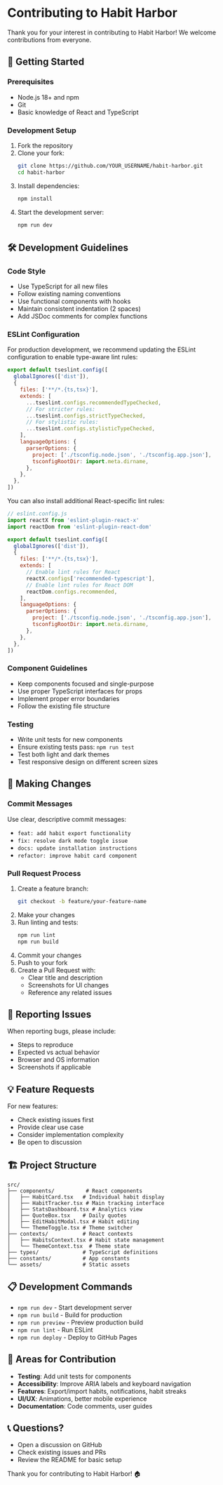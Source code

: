 # Contributing to Habit Harbor

Thank you for your interest in contributing to Habit Harbor! We welcome contributions from everyone.

## 🚀 Getting Started

### Prerequisites
- Node.js 18+ and npm
- Git
- Basic knowledge of React and TypeScript

### Development Setup

1. Fork the repository
2. Clone your fork:
   ```bash
   git clone https://github.com/YOUR_USERNAME/habit-harbor.git
   cd habit-harbor
   ```
3. Install dependencies:
   ```bash
   npm install
   ```
4. Start the development server:
   ```bash
   npm run dev
   ```

## 🛠️ Development Guidelines

### Code Style
- Use TypeScript for all new files
- Follow existing naming conventions
- Use functional components with hooks
- Maintain consistent indentation (2 spaces)
- Add JSDoc comments for complex functions

### ESLint Configuration

For production development, we recommend updating the ESLint configuration to enable type-aware lint rules:

```js
export default tseslint.config([
  globalIgnores(['dist']),
  {
    files: ['**/*.{ts,tsx}'],
    extends: [
      ...tseslint.configs.recommendedTypeChecked,
      // For stricter rules:
      ...tseslint.configs.strictTypeChecked,
      // For stylistic rules:
      ...tseslint.configs.stylisticTypeChecked,
    ],
    languageOptions: {
      parserOptions: {
        project: ['./tsconfig.node.json', './tsconfig.app.json'],
        tsconfigRootDir: import.meta.dirname,
      },
    },
  },
])
```

You can also install additional React-specific lint rules:

```js
// eslint.config.js
import reactX from 'eslint-plugin-react-x'
import reactDom from 'eslint-plugin-react-dom'

export default tseslint.config([
  globalIgnores(['dist']),
  {
    files: ['**/*.{ts,tsx}'],
    extends: [
      // Enable lint rules for React
      reactX.configs['recommended-typescript'],
      // Enable lint rules for React DOM
      reactDom.configs.recommended,
    ],
    languageOptions: {
      parserOptions: {
        project: ['./tsconfig.node.json', './tsconfig.app.json'],
        tsconfigRootDir: import.meta.dirname,
      },
    },
  },
])
```

### Component Guidelines
- Keep components focused and single-purpose
- Use proper TypeScript interfaces for props
- Implement proper error boundaries
- Follow the existing file structure

### Testing
- Write unit tests for new components
- Ensure existing tests pass: `npm run test`
- Test both light and dark themes
- Test responsive design on different screen sizes

## 📝 Making Changes

### Commit Messages
Use clear, descriptive commit messages:
- `feat: add habit export functionality`
- `fix: resolve dark mode toggle issue`
- `docs: update installation instructions`
- `refactor: improve habit card component`

### Pull Request Process

1. Create a feature branch:
   ```bash
   git checkout -b feature/your-feature-name
   ```
2. Make your changes
3. Run linting and tests:
   ```bash
   npm run lint
   npm run build
   ```
4. Commit your changes
5. Push to your fork
6. Create a Pull Request with:
   - Clear title and description
   - Screenshots for UI changes
   - Reference any related issues

## 🐛 Reporting Issues

When reporting bugs, please include:
- Steps to reproduce
- Expected vs actual behavior
- Browser and OS information
- Screenshots if applicable

## 💡 Feature Requests

For new features:
- Check existing issues first
- Provide clear use case
- Consider implementation complexity
- Be open to discussion

## 🏗️ Project Structure

```
src/
├── components/          # React components
│   ├── HabitCard.tsx   # Individual habit display
│   ├── HabitTracker.tsx # Main tracking interface
│   ├── StatsDashboard.tsx # Analytics view
│   ├── QuoteBox.tsx    # Daily quotes
│   ├── EditHabitModal.tsx # Habit editing
│   └── ThemeToggle.tsx # Theme switcher
├── contexts/           # React contexts
│   ├── HabitsContext.tsx # Habit state management
│   └── ThemeContext.tsx  # Theme state
├── types/              # TypeScript definitions
├── constants/          # App constants
└── assets/             # Static assets
```

## 📋 Development Commands

- `npm run dev` - Start development server
- `npm run build` - Build for production
- `npm run preview` - Preview production build
- `npm run lint` - Run ESLint
- `npm run deploy` - Deploy to GitHub Pages

## 🎯 Areas for Contribution

- **Testing**: Add unit tests for components
- **Accessibility**: Improve ARIA labels and keyboard navigation
- **Features**: Export/import habits, notifications, habit streaks
- **UI/UX**: Animations, better mobile experience
- **Documentation**: Code comments, user guides

## 📞 Questions?

- Open a discussion on GitHub
- Check existing issues and PRs
- Review the README for basic setup

Thank you for contributing to Habit Harbor! 🏠
